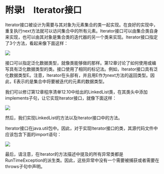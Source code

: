    

# 附录I　Iterator接口

Iterator接口被设计为需要与其对象为元素集合的类一起实现。在良好的实现中，重复执行next方法就可以访问集合中的所有元素。Iterator接口可以由集合类自身来实现，也可以由其对象是集合类的迭代器的另一个类来实现。Iterator接口指定了3个方法，看起来像下面这样：

![](0-Assets/Epubook/程序员编程语言经典合集（计算机科学丛书5册套装），javapython编程语言含经典教材龙书《编译原理》%20(Bruce%20Eckel%20%20Alfred%20V.%20Aho%20%20Monica%20S.%20Lam%20etc.)%20(Z-Library)/images/image11500.jpeg)

接口可以指定泛化数据类型，就像类能够做的那样。第12章讨论了如何使用或编写具有泛化数据类型的类。接口使用了相同的标记法。例如，Iterator接口具有泛化数据类型E。注意，Iterator在头部有<E>，并且用E作为next方法的返回类型。因此，E表示的是集合中将要被迭代的元素的数据类型。

我们可以修订第12章程序清单12.10中给出的LinkedList类，在其类头中添加implements子句，让它实现Iterator接口，就像下面这样：

![](0-Assets/Epubook/程序员编程语言经典合集（计算机科学丛书5册套装），javapython编程语言含经典教材龙书《编译原理》%20(Bruce%20Eckel%20%20Alfred%20V.%20Aho%20%20Monica%20S.%20Lam%20etc.)%20(Z-Library)/images/image11501.jpeg)

然后，我们实现LinkedList的方法以及Iterator接口中的方法。

Iterator接口在java.util包中。因此，对于实现Iterator接口的类，其源代码文件中应该包含下面的import语句：

![](../Images/image11502.gif)

最后，请注意，在Iterator的方法描述中提及的所有异常类都是RunTimeException的派生类。因此，这些异常中没有一个需要被捕获或者需要在throws子句中声明。